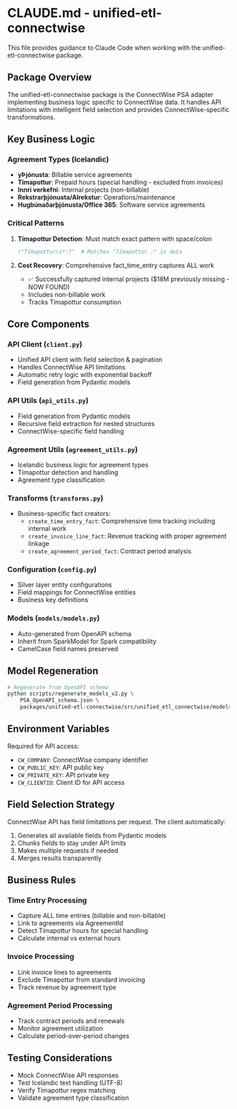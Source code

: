# CLAUDE.md - unified-etl-connectwise

This file provides guidance to Claude Code when working with the unified-etl-connectwise package.

## Package Overview

The unified-etl-connectwise package is the ConnectWise PSA adapter implementing business logic specific to ConnectWise data. It handles API limitations with intelligent field selection and provides ConnectWise-specific transformations.

## Key Business Logic

### Agreement Types (Icelandic)

- **yÞjónusta**: Billable service agreements
- **Tímapottur**: Prepaid hours (special handling - excluded from invoices)
- **Innri verkefni**: Internal projects (non-billable)
- **Rekstrarþjónusta/Alrekstur**: Operations/maintenance
- **Hugbúnaðarþjónusta/Office 365**: Software service agreements

### Critical Patterns

1. **Tímapottur Detection**: Must match exact pattern with space/colon
   ```python
   r"Tímapottur\s*:?"  # Matches "Tímapottur :" in data
   ```

2. **Cost Recovery**: Comprehensive fact_time_entry captures ALL work
   - ✅ Successfully captured internal projects ($18M previously missing - NOW FOUND)
   - Includes non-billable work
   - Tracks Tímapottur consumption

## Core Components

### API Client (`client.py`)
- Unified API client with field selection & pagination
- Handles ConnectWise API limitations
- Automatic retry logic with exponential backoff
- Field generation from Pydantic models

### API Utils (`api_utils.py`)
- Field generation from Pydantic models
- Recursive field extraction for nested structures
- ConnectWise-specific field handling

### Agreement Utils (`agreement_utils.py`)
- Icelandic business logic for agreement types
- Tímapottur detection and handling
- Agreement type classification

### Transforms (`transforms.py`)
- Business-specific fact creators:
  - `create_time_entry_fact`: Comprehensive time tracking including internal work
  - `create_invoice_line_fact`: Revenue tracking with proper agreement linkage
  - `create_agreement_period_fact`: Contract period analysis

### Configuration (`config.py`)
- Silver layer entity configurations
- Field mappings for ConnectWise entities
- Business key definitions

### Models (`models/models.py`)
- Auto-generated from OpenAPI schema
- Inherit from SparkModel for Spark compatibility
- CamelCase field names preserved

## Model Regeneration

```bash
# Regenerate from OpenAPI schema
python scripts/regenerate_models_v2.py \
    PSA_OpenAPI_schema.json \
    packages/unified-etl-connectwise/src/unified_etl_connectwise/models/models.py
```

## Environment Variables

Required for API access:
- `CW_COMPANY`: ConnectWise company identifier
- `CW_PUBLIC_KEY`: API public key
- `CW_PRIVATE_KEY`: API private key
- `CW_CLIENTID`: Client ID for API access

## Field Selection Strategy

ConnectWise API has field limitations per request. The client automatically:
1. Generates all available fields from Pydantic models
2. Chunks fields to stay under API limits
3. Makes multiple requests if needed
4. Merges results transparently

## Business Rules

### Time Entry Processing
- Capture ALL time entries (billable and non-billable)
- Link to agreements via AgreementId
- Detect Tímapottur hours for special handling
- Calculate internal vs external hours

### Invoice Processing
- Link invoice lines to agreements
- Exclude Tímapottur from standard invoicing
- Track revenue by agreement type

### Agreement Period Processing
- Track contract periods and renewals
- Monitor agreement utilization
- Calculate period-over-period changes

## Testing Considerations

- Mock ConnectWise API responses
- Test Icelandic text handling (UTF-8)
- Verify Tímapottur regex matching
- Validate agreement type classification